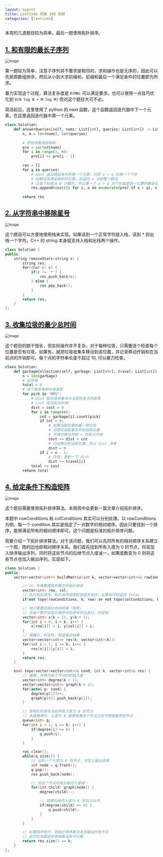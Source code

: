 ```yaml
---
layout: mypost
title: LeetCode 周赛 308 题解
categories: [leetcode]
---
```


本周的几道题目较为简单，最后一题使用拓扑排序。

## [1. 和有限的最长子序列](https://leetcode.cn/problems/longest-subsequence-with-limited-sum/)

<img src="../../posts/2022-leetcode/lc-wk-308-p1.png" alt="image" style="zoom:80%;" />

第一题较为简单，注意子序列并不要求是相邻的，求和操作也是无序的，因此可以先把原数组排序，然后从小到大求前缀和，前缀和最后一个满足条件的位置即为所求。

暴力实现这个过程，算法复杂度是 `O(MN)` 可以满足要求。也可以使用一点技巧优化到 `O(N log N + M log M)` 但对这个题目大可不必。

简洁起见，这里使用了 python 的 next 函数，这个函数返回迭代器中下一个元素，在这里返回迭代器中第一个元素。

```python
class Solution:
    def answerQueries(self, nums: List[int], queries: List[int]) -> List[int]:
        n, m = len(nums), len(queries)
        
        # 求排序数组前缀和
        pre = sorted(nums)
        for i in range(1, n):
            pre[i] += pre[i - 1]
        
        res = []
        for q in queries:
            # next 返回满足条件的第一个元素，也即 x > q 的第一个下标
            # 如果没有满足条件的元素，则返回 n 也即整个数组
            # 注意下标是从 0 计数的，所以第一个 x > q 的下标就是前一位置的数组长度
            res.append(next((i for i, x in enumerate(pre) if x > q), n))
        
        return res
```

## [2. 从字符串中移除星号](https://leetcode.cn/problems/removing-stars-from-a-string/)

<img src="../../posts/2022-leetcode/lc-wk-308-p2.png" alt="image" style="zoom:80%;" />

这个题目可以方便地使用栈来实现。如果读到一个正常字符就入栈，读到 * 则出栈一个字符。C++ 的 string 本身就支持入栈和出栈两个操作。

```cpp
class Solution {
public:
    string removeStars(string s) {
        string res;
        for(char c: s) {
            if(c != '*') {
                res.push_back(c);
            } else {
                res.pop_back();
            }
        }
        return res;
    }
};
```

## [3. 收集垃圾的最少总时间](https://leetcode.cn/problems/minimum-amount-of-time-to-collect-garbage/)

<img src="../../posts/2022-leetcode/lc-wk-308-p3.png" alt="image" style="zoom:80%;" />

这个题目的题干很长，但实际操作并不复杂。对于每种垃圾，只需要逐个检查每个位置是否有垃圾，如果有，就把垃圾收集车移动到该位置，并记录移动开销和在当前点的开销即可。每个点的字符串长度不超过 10, 可以暴力检查。

```python
class Solution:
    def garbageCollection(self, garbage: List[str], travel: List[int]) -> int:
        n = len(garbage)
        # 总开销
        total = 0
        # 逐个枚举每种垃圾类型
        for pick in "MPG":
            # dist 是垃圾收集车与当前检查点的距离
            # cost 是当前总开销
            dist = cost = 0
            for i in range(n):
                cnt = garbage[i].count(pick)
                if cnt > 0:
                    # 如果当前位置有着一种垃圾
                    # 则把垃圾收集车开到当前位置
                    # 开销为移动开销 + 当前点开销
                    cost += dist + cnt
                    # 已经移动到当前位置，所以 dist 清零
                    dist = 0
                if i < n - 1:
                    # 否则，更新一下 dist
                    dist += travel[i]
            total += cost
        return total
```

## [4. 给定条件下构造矩阵](https://leetcode.cn/problems/build-a-matrix-with-conditions/)

<img src="../../posts/2022-leetcode/lc-wk-308-p4.png" alt="image" style="zoom:80%;" />

这个题目需要使用拓扑排序算法。本周周中会更新一篇文章介绍拓扑排序。

本题中 rowConditions 和 colConditions 其实可以分别处理。以 rowConditions 为例，每一个 condition 其实是指定了一对数字的相对顺序。因此只要找到一个排序，能够满足所有的相对顺序即可。这个问题是标准的拓扑排序问题。

简要介绍一下拓扑排序算法。对于该问题，我们可以先将所有的相对顺序关系建立一个图，图的边也即相对顺序关系。我们首先找到所有入度为 0 的节点，将其加入排序输出序列，同时将这些节点的后继节点入度减一，如果度数变为 0 则将这些节点也加入输出序列。实现如下。

```cpp
class Solution {
public:
    vector<vector<int>> buildMatrix(int k, vector<vector<int>>& rowConditions, vector<vector<int>>& colConditions) {

        // 行、列需要摆放的数字的拓扑排序
        vector<int> row, col;
        // 执行拓扑排序，拓扑排序顺便检查是否有环，如果有环则返回 false
        if(not topo(rowConditions, k, row) or not topo(colConditions, k, col)) return {};

        // 我们需要将拓扑排序结果「反转」
        // 将每个数字在拓扑排序中的序号作为其行、列坐标
        vector<int> x(k + 1), y(k + 1);
        for(int i = 0; i < k; i++) {
            x[row[i]] = i, y[col[i]] = i;
        }
        // 根据行、列坐标，构造输出结果
        vector<vector<int>> res(k, vector<int>(k));
        for(int i = 1; i <= k; i++) {
            res[x[i]][y[i]] = i;
        }
        return res;
    }

    bool topo(vector<vector<int>>& cond, int k, vector<int>& res) {
        // 建图，并统计各个节点的初始入度
        vector<int> degree(k + 1);
        vector<vector<int>> graph(k + 1);
        for(auto& p: cond) {
            degree[p[1]]++;
            graph[p[0]].push_back(p[1]);
        }

        // 使用队列保存当前所有入度为 0 的节点
        // 本题情境中，入度为 0 就意味着这个节点之前不用放置其他节点
        queue<int> q;
        for(int i = 1; i <= k; i++) {
            if(degree[i] == 0) {
                q.push(i);
            }
        }

        res.clear();
        while(q.size()) {
            // 出队一个入度为 0 的节点，并加入输出结果
            int node = q.front();
            q.pop();
            res.push_back(node);

            // 将这个节点所有后继的入度减一
            for(int child: graph[node]) {
                degree[child]--;

                // 如果后继的入度为 0 则加入队列
                if(degree[child] == 0) {
                    q.push(child);
                }
            }
        }

        // 如果图中有环，则拓扑排序算法无法输出所有节点
        // 此时在本题目中意味着没有可行解
        return res.size() == k;
    }
};
```
